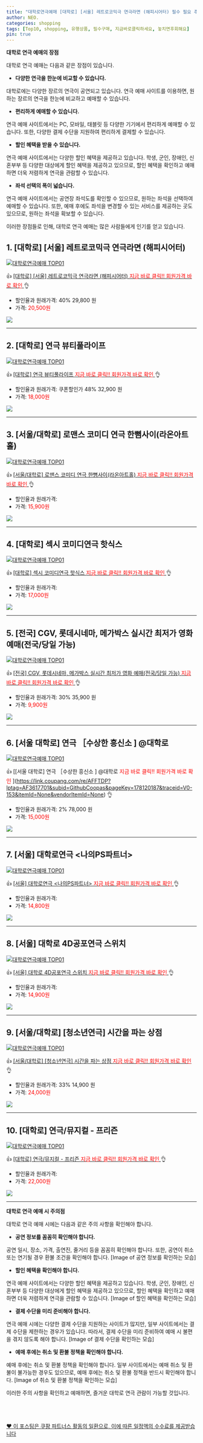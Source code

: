```yaml
---
title: "대학로연극예매 [대학로] [서울] 레트로코믹극 연극라면 (해피시어터) 필수 필요 추천 제품 비교 최저 가격 비교 장점 구매 후기 구매평"
author: NEO.
categories: shopping
tags: [Top10, shopping, 유행상품, 필수구매, 지금바로클릭하세요, 놓치면후회해요]
pin: true
---
```

**대학로 연극 예매의 장점**

대학로 연극 예매는 다음과 같은 장점이 있습니다.

* **다양한 연극을 한눈에 비교할 수 있습니다.**

대학로에는 다양한 장르의 연극이 공연되고 있습니다. 연극 예매 사이트를 이용하면, 원하는 장르의 연극을 한눈에 비교하고 예매할 수 있습니다.

* **편리하게 예매할 수 있습니다.**

연극 예매 사이트에서는 PC, 모바일, 태블릿 등 다양한 기기에서 편리하게 예매할 수 있습니다. 또한, 다양한 결제 수단을 지원하여 편리하게 결제할 수 있습니다.

* **할인 혜택을 받을 수 있습니다.**

연극 예매 사이트에서는 다양한 할인 혜택을 제공하고 있습니다. 학생, 군인, 장애인, 신혼부부 등 다양한 대상에게 할인 혜택을 제공하고 있으므로, 할인 혜택을 확인하고 예매하면 더욱 저렴하게 연극을 관람할 수 있습니다.

* **좌석 선택의 폭이 넓습니다.**

연극 예매 사이트에서는 공연장 좌석도를 확인할 수 있으므로, 원하는 좌석을 선택하여 예매할 수 있습니다. 또한, 예매 후에도 좌석을 변경할 수 있는 서비스를 제공하는 곳도 있으므로, 원하는 좌석을 확보할 수 있습니다.

이러한 장점들로 인해, 대학로 연극 예매는 많은 사람들에게 인기를 얻고 있습니다.

   

## 1. [대학로] [서울] 레트로코믹극 연극라면 (해피시어터)

[![대학로연극예매 TOP01](https://thumbnail6.coupangcdn.com/thumbnails/remote/490x490ex/image/travel_reactor/travelSeller/common/A00215918/478c1ad6-52fb-4a5f-b418-eb217760fff2.jpg)](https://link.coupang.com/re/AFFTDP?lptag=AF3617701&subid=GithubCoopas&pageKey=10000000041263&traceid=V0-153&itemId=None&vendorItemId=None)


👍 [[대학로] [서울] 레트로코믹극 연극라면 (해피시어터) <font color=red> 지금 바로 클릭!! 회원가격 바로 확인 </font> ](https://link.coupang.com/re/AFFTDP?lptag=AF3617701&subid=GithubCoopas&pageKey=10000000041263&traceid=V0-153&itemId=None&vendorItemId=None) 👌 


- 할인율과 원래가격: 40%  29,800   원
- 가격: <span style='color:red'>20,500원</span>

[![](/discount_price.png)](https://link.coupang.com/re/AFFTDP?lptag=AF3617701&subid=GithubCoopas&pageKey=10000000041263&traceid=V0-153&itemId=None&vendorItemId=None)

---


   

## 2. [대학로] 연극 뷰티풀라이프

[![대학로연극예매 TOP01](https://thumbnail9.coupangcdn.com/thumbnails/remote/490x490ex/image/travel_reactor/travelSeller/common/A00186854/d80f35d4-3de2-4169-b601-2434e9f50ded.jpg)](https://link.coupang.com/re/AFFTDP?lptag=AF3617701&subid=GithubCoopas&pageKey=178121522&traceid=V0-153&itemId=None&vendorItemId=None)


👍 [[대학로] 연극 뷰티풀라이프 <font color=red> 지금 바로 클릭!! 회원가격 바로 확인 </font> ](https://link.coupang.com/re/AFFTDP?lptag=AF3617701&subid=GithubCoopas&pageKey=178121522&traceid=V0-153&itemId=None&vendorItemId=None) 👌 


- 할인율과 원래가격: 쿠폰할인가 48%  32,900   원
- 가격: <span style='color:red'>18,000원</span>

[![](/discount_price.png)](https://link.coupang.com/re/AFFTDP?lptag=AF3617701&subid=GithubCoopas&pageKey=178121522&traceid=V0-153&itemId=None&vendorItemId=None)

---


   

## 3. [서울/대학로] 로맨스 코미디 연극 한뼘사이(라온아트홀)

[![대학로연극예매 TOP01](https://thumbnail8.coupangcdn.com/thumbnails/remote/490x490ex/image/travel_reactor/travelSeller/common/A00470013/e231e1f1-4495-450d-9c64-40a91a1dffed.jpg)](https://link.coupang.com/re/AFFTDP?lptag=AF3617701&subid=GithubCoopas&pageKey=10000000579712&traceid=V0-153&itemId=None&vendorItemId=None)


👍 [[서울/대학로] 로맨스 코미디 연극 한뼘사이(라온아트홀) <font color=red> 지금 바로 클릭!! 회원가격 바로 확인 </font> ](https://link.coupang.com/re/AFFTDP?lptag=AF3617701&subid=GithubCoopas&pageKey=10000000579712&traceid=V0-153&itemId=None&vendorItemId=None) 👌 


- 할인율과 원래가격: 
- 가격: <span style='color:red'>15,900원</span>

[![](/discount_price.png)](https://link.coupang.com/re/AFFTDP?lptag=AF3617701&subid=GithubCoopas&pageKey=10000000579712&traceid=V0-153&itemId=None&vendorItemId=None)

---


   

## 4. [대학로] 섹시 코미디연극 핫식스

[![대학로연극예매 TOP01](https://thumbnail10.coupangcdn.com/thumbnails/remote/490x490ex/image/travel_reactor/travelSeller/common/A00649546/7ab9c8a4-6261-4b14-b1d3-8dae5f30b9db.png)](https://link.coupang.com/re/AFFTDP?lptag=AF3617701&subid=GithubCoopas&pageKey=10000000653591&traceid=V0-153&itemId=None&vendorItemId=None)


👍 [[대학로] 섹시 코미디연극 핫식스 <font color=red> 지금 바로 클릭!! 회원가격 바로 확인 </font> ](https://link.coupang.com/re/AFFTDP?lptag=AF3617701&subid=GithubCoopas&pageKey=10000000653591&traceid=V0-153&itemId=None&vendorItemId=None) 👌 


- 할인율과 원래가격: 
- 가격: <span style='color:red'>17,000원</span>

[![](/discount_price.png)](https://link.coupang.com/re/AFFTDP?lptag=AF3617701&subid=GithubCoopas&pageKey=10000000653591&traceid=V0-153&itemId=None&vendorItemId=None)

---


   

## 5. [전국] CGV, 롯데시네마, 메가박스 실시간 최저가 영화 예매(전국/당일 가능)

[![대학로연극예매 TOP01](https://thumbnail10.coupangcdn.com/thumbnails/remote/490x490ex/image/travel_reactor/travelSeller/common/A00975239/0544333a-9d2a-4ac9-b5af-4e4c167c5930.jpg)](https://link.coupang.com/re/AFFTDP?lptag=AF3617701&subid=GithubCoopas&pageKey=10000002656675&traceid=V0-153&itemId=None&vendorItemId=None)


👍 [[전국] CGV, 롯데시네마, 메가박스 실시간 최저가 영화 예매(전국/당일 가능) <font color=red> 지금 바로 클릭!! 회원가격 바로 확인 </font> ](https://link.coupang.com/re/AFFTDP?lptag=AF3617701&subid=GithubCoopas&pageKey=10000002656675&traceid=V0-153&itemId=None&vendorItemId=None) 👌 


- 할인율과 원래가격: 30%  35,900   원
- 가격: <span style='color:red'>9,900원</span>

[![](/discount_price.png)](https://link.coupang.com/re/AFFTDP?lptag=AF3617701&subid=GithubCoopas&pageKey=10000002656675&traceid=V0-153&itemId=None&vendorItemId=None)

---


   

## 6. [서울 대학로]  연극 ［수상한 흥신소 ] @대학로

[![대학로연극예매 TOP01](https://thumbnail10.coupangcdn.com/thumbnails/remote/490x490ex/image/travel_reactor/travelSeller/common/A00186538/3dacf33e-3fcb-4caf-82df-7c9861871c27.jpg)](https://link.coupang.com/re/AFFTDP?lptag=AF3617701&subid=GithubCoopas&pageKey=178120187&traceid=V0-153&itemId=None&vendorItemId=None)


👍 [[서울 대학로]  연극 ［수상한 흥신소 ] @대학로 <font color=red> 지금 바로 클릭!! 회원가격 바로 확인 </font> ](https://link.coupang.com/re/AFFTDP?lptag=AF3617701&subid=GithubCoopas&pageKey=178120187&traceid=V0-153&itemId=None&vendorItemId=None) 👌 


- 할인율과 원래가격: 2%  78,000   원
- 가격: <span style='color:red'>15,000원</span>

[![](/discount_price.png)](https://link.coupang.com/re/AFFTDP?lptag=AF3617701&subid=GithubCoopas&pageKey=178120187&traceid=V0-153&itemId=None&vendorItemId=None)

---


   

## 7. [서울] 대학로연극 <나의PS파트너>

[![대학로연극예매 TOP01](https://thumbnail7.coupangcdn.com/thumbnails/remote/490x490ex/image/travel_reactor/travelSeller/common/A00186523/1580b990-f3cf-4069-b252-4919a8d8c9d8.jpg)](https://link.coupang.com/re/AFFTDP?lptag=AF3617701&subid=GithubCoopas&pageKey=10000001424408&traceid=V0-153&itemId=None&vendorItemId=None)


👍 [[서울] 대학로연극 <나의PS파트너> <font color=red> 지금 바로 클릭!! 회원가격 바로 확인 </font> ](https://link.coupang.com/re/AFFTDP?lptag=AF3617701&subid=GithubCoopas&pageKey=10000001424408&traceid=V0-153&itemId=None&vendorItemId=None) 👌 


- 할인율과 원래가격: 
- 가격: <span style='color:red'>14,800원</span>

[![](/discount_price.png)](https://link.coupang.com/re/AFFTDP?lptag=AF3617701&subid=GithubCoopas&pageKey=10000001424408&traceid=V0-153&itemId=None&vendorItemId=None)

---


   

## 8. [서울] 대학로 4D공포연극 스위치

[![대학로연극예매 TOP01](https://thumbnail7.coupangcdn.com/thumbnails/remote/490x490ex/image/travel_reactor/travelSeller/common/A00186945/7b3cbebf-3c3b-4af9-a6e1-ce293f4d2a62.jpg)](https://link.coupang.com/re/AFFTDP?lptag=AF3617701&subid=GithubCoopas&pageKey=178121124&traceid=V0-153&itemId=None&vendorItemId=None)


👍 [[서울] 대학로 4D공포연극 스위치 <font color=red> 지금 바로 클릭!! 회원가격 바로 확인 </font> ](https://link.coupang.com/re/AFFTDP?lptag=AF3617701&subid=GithubCoopas&pageKey=178121124&traceid=V0-153&itemId=None&vendorItemId=None) 👌 


- 할인율과 원래가격: 
- 가격: <span style='color:red'>14,900원</span>

[![](/discount_price.png)](https://link.coupang.com/re/AFFTDP?lptag=AF3617701&subid=GithubCoopas&pageKey=178121124&traceid=V0-153&itemId=None&vendorItemId=None)

---


   

## 9. [서울/대학로] [청소년연극] 시간을 파는 상점

[![대학로연극예매 TOP01](https://thumbnail8.coupangcdn.com/thumbnails/remote/490x490ex/image/travel_reactor/travelSeller/common/A00186843/1fc5ec8c-121f-410e-ac82-86c7594f8173.png)](https://link.coupang.com/re/AFFTDP?lptag=AF3617701&subid=GithubCoopas&pageKey=178120765&traceid=V0-153&itemId=None&vendorItemId=None)


👍 [[서울/대학로] [청소년연극] 시간을 파는 상점 <font color=red> 지금 바로 클릭!! 회원가격 바로 확인 </font> ](https://link.coupang.com/re/AFFTDP?lptag=AF3617701&subid=GithubCoopas&pageKey=178120765&traceid=V0-153&itemId=None&vendorItemId=None) 👌 


- 할인율과 원래가격: 33%  14,900   원
- 가격: <span style='color:red'>24,000원</span>

[![](/discount_price.png)](https://link.coupang.com/re/AFFTDP?lptag=AF3617701&subid=GithubCoopas&pageKey=178120765&traceid=V0-153&itemId=None&vendorItemId=None)

---


   

## 10. [대학로] 연극/뮤지컬 - 프리즌

[![대학로연극예매 TOP01](https://thumbnail6.coupangcdn.com/thumbnails/remote/490x490ex/image/travel_reactor/travelSeller/common/A00270900/6366fa71-30f9-4706-b406-b4a0cb8a3ba2.jpg)](https://link.coupang.com/re/AFFTDP?lptag=AF3617701&subid=GithubCoopas&pageKey=10000000419334&traceid=V0-153&itemId=None&vendorItemId=None)


👍 [[대학로] 연극/뮤지컬 - 프리즌 <font color=red> 지금 바로 클릭!! 회원가격 바로 확인 </font> ](https://link.coupang.com/re/AFFTDP?lptag=AF3617701&subid=GithubCoopas&pageKey=10000000419334&traceid=V0-153&itemId=None&vendorItemId=None) 👌 


- 할인율과 원래가격: 
- 가격: <span style='color:red'>22,000원</span>

[![](/discount_price.png)](https://link.coupang.com/re/AFFTDP?lptag=AF3617701&subid=GithubCoopas&pageKey=10000000419334&traceid=V0-153&itemId=None&vendorItemId=None)

---
**대학로 연극 예매 시 주의점**

대학로 연극 예매 시에는 다음과 같은 주의 사항을 확인해야 합니다.

* **공연 정보를 꼼꼼히 확인해야 합니다.**

공연 일시, 장소, 가격, 출연진, 줄거리 등을 꼼꼼히 확인해야 합니다. 또한, 공연이 취소 또는 연기될 경우 환불 조건을 확인해야 합니다.
[Image of 공연 정보를 확인하는 모습]

* **할인 혜택을 확인해야 합니다.**

연극 예매 사이트에서는 다양한 할인 혜택을 제공하고 있습니다. 학생, 군인, 장애인, 신혼부부 등 다양한 대상에게 할인 혜택을 제공하고 있으므로, 할인 혜택을 확인하고 예매하면 더욱 저렴하게 연극을 관람할 수 있습니다.
[Image of 할인 혜택을 확인하는 모습]

* **결제 수단을 미리 준비해야 합니다.**

연극 예매 시에는 다양한 결제 수단을 지원하는 사이트가 많지만, 일부 사이트에서는 결제 수단을 제한하는 경우가 있습니다. 따라서, 결제 수단을 미리 준비하여 예매 시 불편을 겪지 않도록 해야 합니다.
[Image of 결제 수단을 확인하는 모습]

* **예매 후에는 취소 및 환불 정책을 확인해야 합니다.**

예매 후에는 취소 및 환불 정책을 확인해야 합니다. 일부 사이트에서는 예매 취소 및 환불이 불가능한 경우도 있으므로, 예매 후에는 취소 및 환불 정책을 반드시 확인해야 합니다.
[Image of 취소 및 환불 정책을 확인하는 모습]

이러한 주의 사항을 확인하고 예매하면, 즐거운 대학로 연극 관람이 가능할 것입니다.<br><br><br><br><br> [ ❤  이 포스팅은 쿠팡 파트너스 활동의 일환으로, 이에 따른 일정액의 수수료를 제공받습니다](https://link.coupang.com/a/bcEFyh)